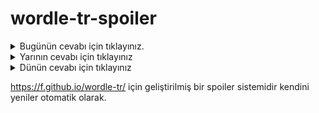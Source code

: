 # wordle-tr-spoiler

<details>
  <summary>Bugünün cevabı için tıklayınız.</summary>
  <br>
    <b> sürgü </b>
</details>

<details>
  <summary>Yarının cevabı için tıklayınız</summary>
  <br>
   <b> sığma </b>
</details>

<details>
  <summary>Dünün cevabı için tıklayınız </summary>
  <br>
  <b> huzur </b>
</details>

https://f.github.io/wordle-tr/ için geliştirilmiş bir spoiler sistemidir kendini yeniler otomatik olarak.

